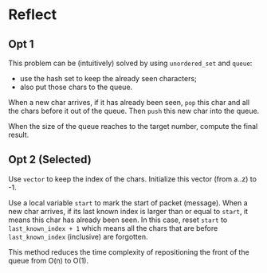 # Reflect

## Opt 1

This problem can be (intuitively) solved by using `unordered_set` and `queue`:
- use the hash set to keep the already seen characters;
- also put those chars to the queue.

When a new char arrives, if it has already been seen, `pop` this char and
all the chars before it out of the queue. Then `push` this new char into the queue.

When the size of the queue reaches to the target number, compute the final result.

## Opt 2 (Selected)

Use `vector` to keep the index of the chars. Initialize this vector (from a..z) to -1.

Use a local variable `start` to mark the start of packet (message). When a new char arrives,
if its last known index is larger than or equal to `start`, it means this char has
already been seen. In this case, reset `start` to `last_known_index + 1` which means all
the chars that are before `last_known_index` (inclusive) are forgotten.

This method reduces the time complexity of repositioning the front of the queue from O(n) to O(1).
